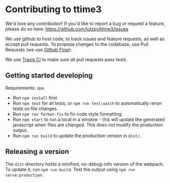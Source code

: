 # Contributing to ttime3

We'd love any contribution! If you'd like to report a bug or request a feature, please do so here: https://github.com/lutzky/ttime3/issues

We use github to host code, to track issues and feature requests, as well as accept pull requests.
To propose changes to the codebase, use Pull Requests (we use [Github Flow](https://guides.github.com/introduction/flow/index.html)).

We use [Travis CI](https://travis-ci.org/) to make sure all pull requests pass tests.

## Getting started developing

Requirements: `npm`.

* Run `npm install` first
* Run `npm test` for all tests, or `npm run test:watch` to automatically rerun tests on file changes.
* Run `npm run format:fix` to fix code style formatting.
* Run `npm start` to run a local in a window - this will update the generated javascript when files are changed. This does not modify the production output.
* Run `npm run build` to update the production version in `dist/`.

## Releasing a version

The `dist` directory holds a minified, no-debug-info version of the webpack. To update it, run `npm run build`. Test the output using `npm run serve:production`.
